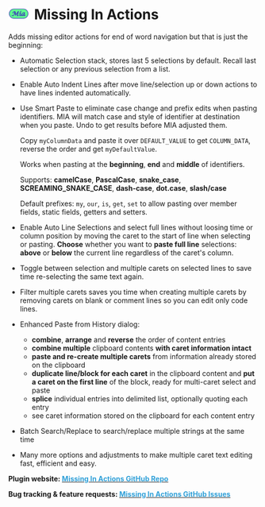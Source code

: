 <img src="https://github.com/vsch/MissingInActions/raw/master/resources/icons/png/Mia_logo@2x.png" height="24" width="42" border="0" style="margin-right:10px;">Missing In Actions
===============================================================================================================================================================================

Adds missing editor actions for end of word navigation but that is just the beginning:

* Automatic Selection stack, stores last 5 selections by default. Recall last selection or any
  previous selection from a list.
* Enable Auto Indent Lines after move line/selection up or down actions to have lines indented
  automatically.
* Use Smart Paste to eliminate case change and prefix edits when pasting identifiers. MIA will
  match case and style of identifier at destination when you paste. Undo to get results before
  MIA adjusted them.

  Copy `myColumnData` and paste it over `DEFAULT_VALUE` to get `COLUMN_DATA`, reverse the order
  and get `myDefaultValue`.

  Works when pasting at the **beginning**, **end** and **middle** of identifiers.

  Supports: **camelCase**, **PascalCase**, **snake_case**, **SCREAMING_SNAKE_CASE**,
  **dash-case**, **dot.case**, **slash/case**

  Default prefixes: `my`, `our`, `is`, `get`, `set` to allow pasting over member fields, static
  fields, getters and setters.
* Enable Auto Line Selections and select full lines without loosing time or column position by
  moving the caret to the start of line when selecting or pasting. **Choose** whether you want
  to **paste full line** selections: **above** or **below** the current line regardless of the
  caret's column.
* Toggle between selection and multiple carets on selected lines to save time re-selecting the
  same text again.
* Filter multiple carets saves you time when creating multiple carets by removing carets on
  blank or comment lines so you can edit only code lines.
* Enhanced Paste from History dialog:
  * **combine**, **arrange** and **reverse** the order of content entries
  * **combine multiple** clipboard contents **with caret information intact**
  * **paste and re-create multiple carets** from information already stored on the clipboard
  * **duplicate line/block for each caret** in the clipboard content and **put a caret on the
    first line** of the block, ready for multi-caret select and paste
  * **splice** individual entries into delimited list, optionally quoting each entry
  * see caret information stored on the clipboard for each content entry
* Batch Search/Replace to search/replace multiple strings at the same time
* Many more options and adjustments to make multiple caret text editing fast, efficient and
  easy.

**Plugin website:
[<span style="color:#30A0D8">Missing In Actions GitHub Repo</span>](https://github.com/vsch/MissingInActions)**

**Bug tracking & feature requests:
[<span style="color:#30A0D8">Missing In Actions GitHub Issues</span>](https://github.com/vsch/MissingInActions)**

